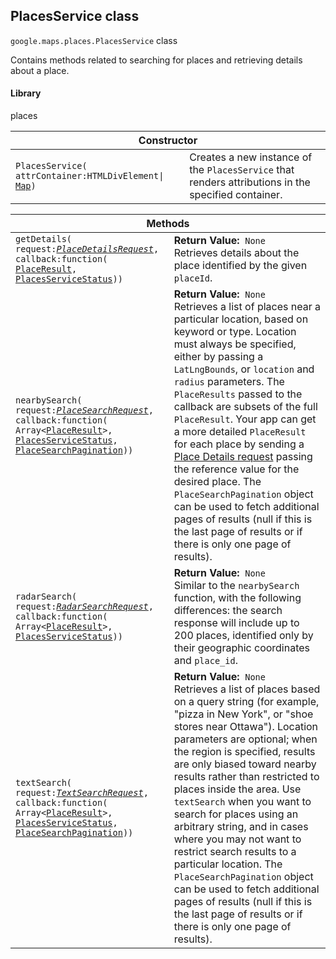 <h2 id="PlacesService"> PlacesService class </h2><p>
<code><span itemprop="path">google.maps.places</span>.<span itemprop="name">PlacesService</span></code>
class
</p><p>Contains methods related to searching for places and retrieving details about a place.</p><h4>Library</h4><p>places</p><div class="devsite-table-wrapper"><table class="constructors responsive" summary="class PlacesService - Constructor">
<thead>
<tr><th colspan="2">Constructor</th>
</tr></thead>
<tbody>
<tr>
<td><code><span>PlacesService(<wbr>attrContainer:HTMLDivElement|<wbr></span><a href="https://github.com/amenadiel/google-maps-documentation/blob/master/docs/Map.md"><span>Map</span></a><span>)</span></code></td>
<td>Creates a new instance of the <code><span>PlacesService</span></code> that renders attributions in the specified container.</td>
</tr>
</tbody>
</table></div><div class="devsite-table-wrapper"><table class="methods responsive" summary="class PlacesService - Methods">
<thead>
<tr><th colspan="2">Methods</th>
</tr></thead>
<tbody>
<tr>
<td><code><span>getDetails(<wbr>request:</span><a href="https://github.com/amenadiel/google-maps-documentation/blob/master/docs/PlaceDetailsRequest.md"><em><span>PlaceDetailsRequest</span></em></a><span>,<wbr> callback:function(<wbr></span><a href="https://github.com/amenadiel/google-maps-documentation/blob/master/docs/PlaceResult.md"><span>PlaceResult</span></a><span>,<wbr> </span><a href="https://github.com/amenadiel/google-maps-documentation/blob/master/docs/PlacesServiceStatus.md"><span>PlacesServiceStatus</span></a><span>))</span></code></td>
<td><div><strong>Return Value:</strong>&nbsp; <code>None</code></div>
<div class="desc">Retrieves details about the place identified by the given <code>placeId</code>.</div></td>
</tr>
<tr>
<td><code><span>nearbySearch(<wbr>request:</span><a href="https://github.com/amenadiel/google-maps-documentation/blob/master/docs/PlaceSearchRequest.md"><em><span>PlaceSearchRequest</span></em></a><span>,<wbr> callback:function(<wbr>Array&lt;</span><a href="https://github.com/amenadiel/google-maps-documentation/blob/master/docs/PlaceResult.md"><span>PlaceResult</span></a><span>&gt;,<wbr> </span><a href="https://github.com/amenadiel/google-maps-documentation/blob/master/docs/PlacesServiceStatus.md"><span>PlacesServiceStatus</span></a><span>,<wbr>
</span><a href="https://github.com/amenadiel/google-maps-documentation/blob/master/docs/PlaceSearchPagination.md"><span>PlaceSearchPagination</span></a><span>))</span></code></td>
<td><div><strong>Return Value:</strong>&nbsp; <code>None</code></div>
<div class="desc">Retrieves a list of places near a particular location, based on keyword or type. Location must always be specified, either by passing a <code>LatLngBounds</code>, or <code>location</code> and <code>radius</code> parameters. The <code>PlaceResults</code> passed to the callback are subsets of the full <code>PlaceResult</code>. Your app can get a more detailed <code>PlaceResult</code> for each place by sending a <a href="/maps/documentation/javascript/places#place_details_requests">Place Details request</a> passing the reference value for the desired place. The <code>PlaceSearchPagination</code> object can be used to fetch additional pages of results (null if this is the last page of results or if there is only one page of results).</div></td>
</tr>
<tr>
<td><code><span>radarSearch(<wbr>request:</span><a href="https://github.com/amenadiel/google-maps-documentation/blob/master/docs/RadarSearchRequest.md"><em><span>RadarSearchRequest</span></em></a><span>,<wbr> callback:function(<wbr>Array&lt;</span><a href="https://github.com/amenadiel/google-maps-documentation/blob/master/docs/PlaceResult.md"><span>PlaceResult</span></a><span>&gt;,<wbr> </span><a href="https://github.com/amenadiel/google-maps-documentation/blob/master/docs/PlacesServiceStatus.md"><span>PlacesServiceStatus</span></a><span>))</span></code></td>
<td><div><strong>Return Value:</strong>&nbsp; <code>None</code></div>
<div class="desc">Similar to the <code>nearbySearch</code> function, with the following differences: the search response will include up to 200 places, identified only by their geographic coordinates and <code>place_id</code>.</div></td>
</tr>
<tr>
<td><code><span>textSearch(<wbr>request:</span><a href="https://github.com/amenadiel/google-maps-documentation/blob/master/docs/TextSearchRequest.md"><em><span>TextSearchRequest</span></em></a><span>,<wbr> callback:function(<wbr>Array&lt;</span><a href="https://github.com/amenadiel/google-maps-documentation/blob/master/docs/PlaceResult.md"><span>PlaceResult</span></a><span>&gt;,<wbr> </span><a href="https://github.com/amenadiel/google-maps-documentation/blob/master/docs/PlacesServiceStatus.md"><span>PlacesServiceStatus</span></a><span>,<wbr>
</span><a href="https://github.com/amenadiel/google-maps-documentation/blob/master/docs/PlaceSearchPagination.md"><span>PlaceSearchPagination</span></a><span>))</span></code></td>
<td><div><strong>Return Value:</strong>&nbsp; <code>None</code></div>
<div class="desc">Retrieves a list of places based on a query string (for example, "pizza in New York", or "shoe stores near Ottawa"). Location parameters are optional; when the region is specified, results are only biased toward nearby results rather than restricted to places inside the area. Use <code>textSearch</code> when you want to search for places using an arbitrary string, and in cases where you may not want to restrict search results to a particular location. The <code>PlaceSearchPagination</code> object can be used to fetch additional pages of results (null if this is the last page of results or if there is only one page of results).</div></td>
</tr>
</tbody>
</table></div>
